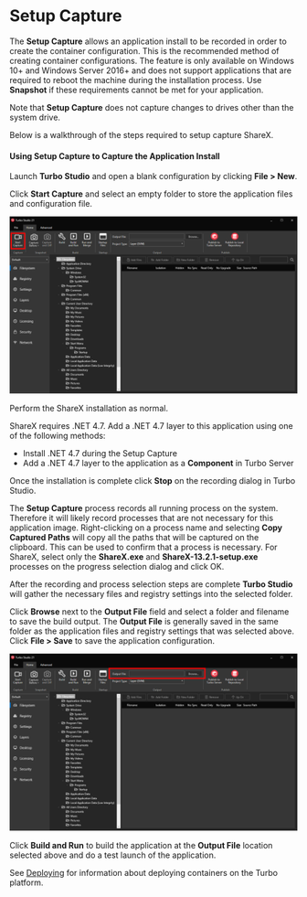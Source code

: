 # Setup Capture

The **Setup Capture** allows an application install to be recorded in order to create the container configuration. This is the recommended method of creating container configurations. The feature is only available on Windows 10+ and Windows Server 2016+ and does not support applications that are required to reboot the machine during the installation process. Use **Snapshot** if these requirements cannot be met for your application.

Note that **Setup Capture** does not capture changes to drives other than the system drive.

Below is a walkthrough of the steps required to setup capture ShareX.

#### Using Setup Capture to Capture the Application Install

Launch **Turbo Studio** and open a blank configuration by clicking **File > New**.

Click **Start Capture** and select an empty folder to store the application files and configuration file.

![Turbo Studio Setup Capture Start](/images/setupcapture.png)

Perform the ShareX installation as normal.

ShareX requires .NET 4.7. Add a .NET 4.7 layer to this application using one of the following methods:

- Install .NET 4.7 during the Setup Capture
- Add a .NET 4.7 layer to the application as a **Component** in Turbo Server

Once the installation is complete click **Stop** on the recording dialog in Turbo Studio.

The **Setup Capture** process records all running process on the system. Therefore it will likely record processes that are not necessary for this application image. Right-clicking on a process name and selecting **Copy Captured Paths** will copy all the paths that will be captured on the clipboard. This can be used to confirm that a process is necessary. For ShareX, select only the **ShareX.exe** and **ShareX-13.2.1-setup.exe** processes on the progress selection dialog and click OK.

After the recording and process selection steps are complete **Turbo Studio** will gather the necessary files and registry settings into the selected folder.

Click **Browse** next to the **Output File** field and select a folder and filename to save the build output. The **Output File** is generally saved in the same folder as the application files and registry settings that was selected above. Click **File > Save** to save the application configuration.

![Turbo Studio Setup Capture Set Output File](/images/setoutput.png)

Click **Build and Run** to build the application at the **Output File** location selected above and do a test launch of the application.

See [Deploying](/deploying/index) for information about deploying containers on the Turbo platform.
